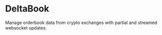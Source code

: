 # DeltaBook
Manage orderbook data from crypto exchanges with partial and streamed websocket updates.
